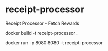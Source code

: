 # receipt-processor
 Receipt Processor - Fetch Rewards


docker build -t receipt-processor .

docker run -p 8080:8080 -t receipt-processor